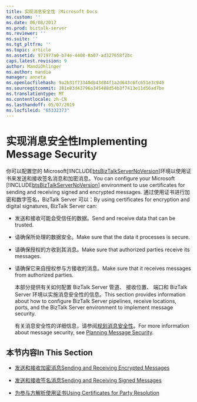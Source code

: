 ```yaml
---
title: 实现消息安全性 |Microsoft Docs
ms.custom: ''
ms.date: 06/08/2017
ms.prod: biztalk-server
ms.reviewer: ''
ms.suite: ''
ms.tgt_pltfrm: ''
ms.topic: article
ms.assetid: 971977a0-b74e-4408-8a07-ad327658f2bc
caps.latest.revision: 9
author: MandiOhlinger
ms.author: mandia
manager: anneta
ms.openlocfilehash: 9a2b31f73340db43d84f1a2d643c6fc651e3c940
ms.sourcegitcommit: 381e83d43796a345488d54b3f7413e11d56ad7be
ms.translationtype: MT
ms.contentlocale: zh-CN
ms.lasthandoff: 05/07/2019
ms.locfileid: "65332373"
---
```

# <a name="implementing-message-security"></a><span data-ttu-id="73c1f-102">实现消息安全性</span><span class="sxs-lookup"><span data-stu-id="73c1f-102">Implementing Message Security</span></span>
<span data-ttu-id="73c1f-103">你可以配置您的 Microsoft[!INCLUDE[btsBizTalkServerNoVersion](../includes/btsbiztalkservernoversion-md.md)]环境以使用证书来发送和接收签名消息和加密消息。</span><span class="sxs-lookup"><span data-stu-id="73c1f-103">You can configure your Microsoft [!INCLUDE[btsBizTalkServerNoVersion](../includes/btsbiztalkservernoversion-md.md)] environment to use certificates for sending and receiving signed and encrypted messages.</span></span> <span data-ttu-id="73c1f-104">通过使用证书进行加密和数字签名，BizTalk Server 可以：</span><span class="sxs-lookup"><span data-stu-id="73c1f-104">By using certificates for encryption and digital signatures, BizTalk Server can:</span></span>  
  
- <span data-ttu-id="73c1f-105">发送和接收可能会受信任的数据。</span><span class="sxs-lookup"><span data-stu-id="73c1f-105">Send and receive data that can be trusted.</span></span>  
  
- <span data-ttu-id="73c1f-106">请确保所处理的数据安全。</span><span class="sxs-lookup"><span data-stu-id="73c1f-106">Make sure that the data it processes is secure.</span></span>  
  
- <span data-ttu-id="73c1f-107">请确保授权的方收到其消息。</span><span class="sxs-lookup"><span data-stu-id="73c1f-107">Make sure that authorized parties receive its messages.</span></span>  
  
- <span data-ttu-id="73c1f-108">请确保它来自授权参与方接收的消息。</span><span class="sxs-lookup"><span data-stu-id="73c1f-108">Make sure that it receives messages from authorized parties.</span></span>  
  
  <span data-ttu-id="73c1f-109">本部分提供有关如何配置 BizTalk Server 管道、 接收位置、 端口和 BizTalk Server 环境以实施消息安全性的信息。</span><span class="sxs-lookup"><span data-stu-id="73c1f-109">This section provides information about how to configure BizTalk Server pipelines, receive locations, ports, and the BizTalk Server environment to implement message security.</span></span>  
  
  <span data-ttu-id="73c1f-110">有关消息安全性的详细信息，请参阅[规划消息安全性](../core/planning-message-security.md)。</span><span class="sxs-lookup"><span data-stu-id="73c1f-110">For more information about message security, see [Planning Message Security](../core/planning-message-security.md).</span></span>  
  
## <a name="in-this-section"></a><span data-ttu-id="73c1f-111">本节内容</span><span class="sxs-lookup"><span data-stu-id="73c1f-111">In This Section</span></span>  
  
-   [<span data-ttu-id="73c1f-112">发送和接收加密消息</span><span class="sxs-lookup"><span data-stu-id="73c1f-112">Sending and Receiving Encrypted Messages</span></span>](../core/sending-and-receiving-encrypted-messages.md)  
  
-   [<span data-ttu-id="73c1f-113">发送和接收签名消息</span><span class="sxs-lookup"><span data-stu-id="73c1f-113">Sending and Receiving Signed Messages</span></span>](../core/sending-and-receiving-signed-messages.md)  
  
-   [<span data-ttu-id="73c1f-114">为参与方解析使用证书</span><span class="sxs-lookup"><span data-stu-id="73c1f-114">Using Certificates for Party Resolution</span></span>](../core/using-certificates-for-party-resolution.md)